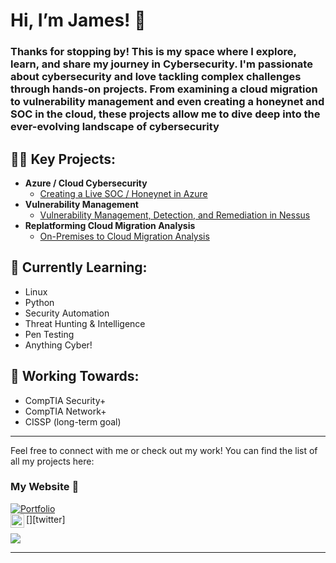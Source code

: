 # Hi, I’m James! 👋

### Thanks for stopping by! This is my space where I explore, learn, and share my journey in Cybersecurity. I'm passionate about cybersecurity and love tackling complex challenges through hands-on projects. From examining a cloud migration to vulnerability management and even creating a honeynet and SOC in the cloud, these projects allow me to dive deep into the ever-evolving landscape of cybersecurity

  <h2>👨‍💻 Key Projects:</h2>

- <b>Azure / Cloud Cybersecurity</b>
  - [Creating a Live SOC / Honeynet in Azure](https://github.com/james-watson-iii/Azure-SOC-Honeynet)
- <b>Vulnerability Management</b>
  - [Vulnerability Management, Detection, and Remediation in Nessus](https://github.com/james-watson-iii/Vulnerability-Management)
- <b>Replatforming Cloud Migration Analysis</b>
  - [On-Premises to Cloud Migration Analysis](https://github.com/james-watson-iii/Cloud-Migration-Analysis/)

## 🌱 Currently Learning:
- Linux
- Python
- Security Automation
- Threat Hunting & Intelligence
- Pen Testing
- Anything Cyber!

## 🎯 Working Towards:
- CompTIA Security+
- CompTIA Network+
- CISSP (long-term goal)

---

Feel free to connect with me or check out my work! You can find the list of all my projects here:
### My Website 🚀
[![Portfolio](https://img.shields.io/badge/-Portfolio-blue?style=for-the-badge)](https://jkopal101.github.io)
<br>
[<img align="left" alt="JoshMadakor | Twitter" width="22px" src="https://cdn.jsdelivr.net/npm/simple-icons@v3/icons/twitter.svg" />][twitter]

<a href="https://www.linkedin.com/in/james-kopal/"><img src="https://img.shields.io/badge/-LinkedIn-0072b1?&style=for-the-badge&logo=linkedin&logoColor=white" /></a>

---


